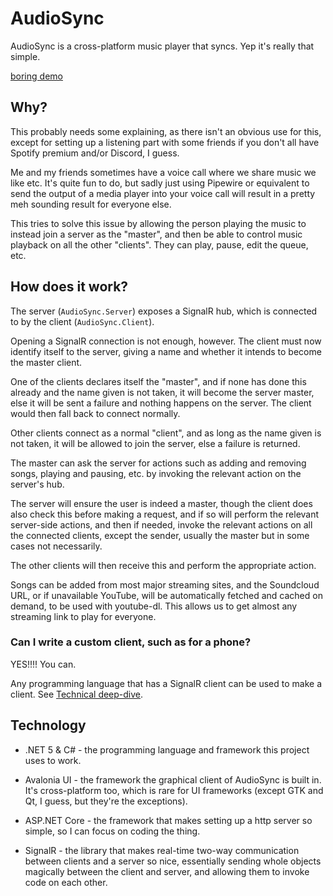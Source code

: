 # AudioSync

AudioSync is a cross-platform music player that syncs. Yep it's really that simple.

[boring demo](https://youtu.be/gTOYC8AN3ug)

## Why?

This probably needs some explaining, as there isn't an obvious use for this, except for setting up a listening part with some friends if you don't all have Spotify premium and/or Discord, I guess.

Me and my friends sometimes have a voice call where we share music we like etc. It's quite fun to do, but sadly just using Pipewire or equivalent to send the output of a media player into your voice call will result in a pretty meh sounding result for everyone else.

This tries to solve this issue by allowing the person playing the music to instead join a server as the "master", and then be able to control music playback on all the other "clients". They can play, pause, edit the queue, etc.

## How does it work?

The server (`AudioSync.Server`) exposes a SignalR hub, which is connected to by the client (`AudioSync.Client`).

Opening a SignalR connection is not enough, however. The client must now identify itself to the server, giving a name and whether it intends to become the master client.

One of the clients declares itself the "master", and if none has done this already and the name given is not taken, it will become the server master, else it will be sent a failure and nothing happens on the server. The client would then fall back to connect normally.

Other clients connect as a normal "client", and as long as the name given is not taken, it will be allowed to join the server, else a failure is returned.

The master can ask the server for actions such as adding and removing songs, playing and pausing, etc. by invoking the relevant action on the server's hub.

The server will ensure the user is indeed a master, though the client does also check this before making a request, and if so will perform the relevant server-side actions, and then if needed, invoke the relevant actions on all the connected clients, except the sender, usually the master but in some cases not necessarily.

The other clients will then receive this and perform the appropriate action.

Songs can be added from most major streaming sites, and the Soundcloud URL, or if unavailable YouTube, will be automatically fetched and cached on demand, to be used with youtube-dl. This allows us to get almost any streaming link to play for everyone.

### Can I write a custom client, such as for a phone?

YES!!!! You can.

Any programming language that has a SignalR client can be used to make a client. See [Technical deep-dive](https://github.com/yellowsink/AudioSync/blob/master/deep-dive.md).

## Technology

- .NET 5 & C# - the programming language and framework this project uses to work.

- Avalonia UI - the framework the graphical client of AudioSync is built in. It's cross-platform too, which is rare for UI frameworks (except GTK and Qt, I guess, but they're the exceptions).
- ASP.NET Core - the framework that makes setting up a http server so simple, so I can focus on coding the thing.
- SignalR - the library that makes real-time two-way communication between clients and a server so nice, essentially sending whole objects magically between the client and server, and allowing them to invoke code on each other.
